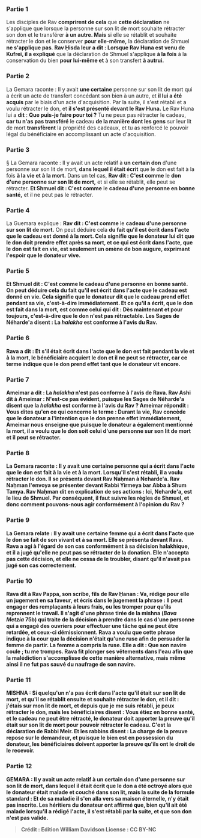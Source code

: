
### Partie 1
Les disciples de Rav <b>comprirent de cela</b> que <b>cette déclaration</b> ne s'applique que lorsque la personne sur son lit de mort souhaite rétracter son don et le transférer <b>à un autre. Mais</b> si elle se rétablit et souhaite rétracter le don et le conserver <b>pour elle-même,</b> la déclaration de Shmuel <b>ne s'applique pas</b>. <b>Rav Ḥisda leur a dit : Lorsque Rav Huna est venu de Kufrei, il a expliqué</b> que la déclaration de Shmuel s'applique <b>à la fois</b> à la conservation du bien <b>pour lui-même et</b> à son transfert <b>à autrui.</b>

### Partie 2
La Gemara raconte : Il y avait <b>une certaine</b> personne sur son lit de mort qui a écrit un acte de transfert concédant son bien à un autre, et <b>il lui a été acquis</b> par le biais d'un acte d'acquisition. Par la suite, il s'est rétabli et a voulu rétracter le don, et <b>il s'est présenté devant le Rav Huna.</b> Le Rav Huna lui a <b>dit</b> : <b>Que puis-je faire pour toi ?</b> Tu ne peux pas rétracter le cadeau, <b>car tu n'as pas transféré</b> le cadeau <b>de la manière dont les gens</b> sur leur lit de mort <b>transfèrent</b> la propriété des cadeaux, et tu as renforcé le pouvoir légal du bénéficiaire en accomplissant un acte d'acquisition.

### Partie 3
§ La Gemara raconte : Il y avait un acte relatif à <b>un certain don</b> d'une personne sur son lit de mort, <b>dans lequel il était écrit</b> que le don est fait à la fois <b>à la vie et à la mort.</b> Dans un tel cas, <b>Rav dit : C'est comme</b> le <b>don d'une personne sur son lit de mort,</b> et si elle se rétablit, elle peut se rétracter. <b>Et Shmuel dit : C'est comme</b> le <b>cadeau d'une personne en bonne santé,</b> et il ne peut pas le rétracter.

### Partie 4
La Guemara explique : <b>Rav dit : C'est comme</b> le <b>cadeau d'une personne sur son lit de mort.</b> On peut déduire cela <b>du fait <b>qu'il est écrit dans</b> l'acte que le cadeau est donné <b>à la mort. </b> Cela signifie que le donateur lui <b>dit</b> que le don doit prendre effet <b>après</b> sa <b>mort, et ce qui est écrit</b> dans l'acte, que le don est fait <b>en vie,</b> est <b>seulement</b> un <b>omène de bon augure, </b> exprimant l'espoir <b>que</b> le donateur <b>vive.</b>

### Partie 5
<b>Et Shmuel dit : C'est comme</b> le <b>cadeau d'une personne en bonne santé.</b> On peut déduire cela <b>du fait <b>qu'il est écrit dans</b> l'acte que le cadeau est donné <b>en vie.</b> Cela signifie que le donateur <b>dit</b> que le cadeau prend effet <b>pendant</b> sa <b>vie,</b> c'est-à-dire immédiatement. <b>Et ce qu'il a écrit,</b> que le don est fait <b>dans la mort, est comme celui qui dit : Dès maintenant et pour toujours,</b> c'est-à-dire que le don n'est pas rétractable. Les Sages <b>de Néharde'a disent : La <i>halakha</i></b> est <b>conforme</b> à l'avis <b>du Rav.</b>

### Partie 6
<b>Rava a dit : Et s'il était écrit dans</b> l'acte que le don est fait <b>pendant la vie</b> et à la mort, le bénéficiaire <b>acquiert</b> le don et il ne peut se rétracter, car ce terme indique que le don prend effet tant que le donateur vit encore.

### Partie 7
<b>Ameimar a dit : La <i>halakha</i> n'est pas conforme</b> à l'avis <b>de Rava. Rav Ashi dit à Ameimar :</b> N'est-ce pas <b>évident, puisque</b> les Sages <b>de Néharde'a disent</b> que <b>la <i>halakha</i></b> est <b>conforme</b> à l'avis <b>du Rav ?</b> Ameimar répondit : <b>Vous dites</b> qu'en ce qui concerne le terme : <b>Durant la vie, Rav concède</b> que le donateur a l'intention que le don prenne effet immédiatement, Ameimar <b>nous enseigne</b> que puisque le donateur a également mentionné la mort, il a voulu que le don soit celui d'une personne sur son lit de mort et il peut se rétracter.

### Partie 8
La Gemara raconte : Il y avait <b>une certaine</b> personne qui a écrit dans l'acte que le don est fait à la vie et à la mort. Lorsqu'il s'est rétabli, il a voulu rétracter le don. Il <b>se présenta devant Rav Naḥman à Neharde'a.</b> Rav Naḥman <b>l'envoya</b> se présenter <b>devant Rabbi Yirmeya bar Abba à Shum Tamya.</b> Rav Naḥman <b>dit</b> en explication de ses actions : <b>Ici,</b> Neharde'a, <b>est le lieu de Shmuel.</b> Par conséquent, il faut suivre les règles de Shmuel, et donc <b>comment pouvons-nous agir conformément</b> à l'opinion <b>du Rav ?</b>

### Partie 9
La Gemara relate : Il y avait <b>une certaine</b> femme qui a écrit dans l'acte que le don se fait de son vivant et à sa mort. Elle <b>se présenta devant Rava. Rava a agi à l'égard de son</b> cas <b>conformément à sa décision halakhique</b>, et il a jugé qu'elle ne peut pas se rétracter de la donation. Elle n'accepta pas cette décision, et <b>elle</b> ne cessa de le <b>troubler,</b> disant qu'il n'avait pas jugé son cas correctement.

### Partie 10
Rava <b>dit à Rav Pappa, son scribe, fils de Rav Ḥanan : Va, rédige pour elle</b> un jugement en sa faveur, <b>et écris dans</b> le jugement la phrase : Il peut <b>engager</b> des remplaçants <b>à leurs</b> frais, <b>ou les tromper</b> pour qu'ils reprennent le travail. Il s'agit d'une phrase tirée de la mishna (<i>Bava Metzia</i> 75b) qui traite de la décision à prendre dans le cas d'une personne qui a engagé des ouvriers pour effectuer une tâche qui ne peut être retardée, et ceux-ci démissionnent. Rava a voulu que cette phrase indique à la cour que la décision n'était qu'une ruse afin de persuader la femme de partir. La femme a compris la ruse. <b>Elle a dit : Que son navire coule ; tu me trompes. Rava fit plonger ses vêtements dans l'eau</b> afin que la malédiction s'accomplisse de cette manière alternative, <b>mais même ainsi il ne fut pas sauvé du</b> <b>naufrage</b> de son navire.

### Partie 11
<strong>MISHNA :</strong> Si quelqu'un <b>n'a pas écrit dans</b> l'acte qu'il était <b>sur son lit de mort,</b> et qu'il se rétablit ensuite et souhaite rétracter le don, et <b>il dit : j'étais sur mon lit de mort,</b> et depuis que je me suis rétabli, je peux rétracter le don, <b>mais</b> les bénéficiaires <b>disent : Vous étiez en bonne santé,</b> et le cadeau ne peut être rétracté, le donateur <b>doit apporter la preuve qu'il était sur son lit de mort</b> pour pouvoir rétracter le cadeau. C'est la déclaration de Rabbi Meir. Et les rabbins disent : La charge de la preuve repose sur le demandeur,</b> et puisque le bien est en possession du donateur, les bénéficiaires doivent apporter la preuve qu'ils ont le droit de le recevoir.

### Partie 12
<strong>GEMARA :</strong> Il y avait un acte relatif à <b>un certain don</b> d'une personne sur son lit de mort, <b>dans lequel il était écrit</b> que le don a été octroyé <b>alors que le donateur <b>était malade et couché dans son lit, mais</b> la suite de la formule standard : <b>Et de sa maladie il s'en alla vers sa</b> <b>maison éternelle, n'y était pas inscrite.</b> Les héritiers du donateur ont affirmé que, bien qu'il ait été malade lorsqu'il a rédigé l'acte, il s'est rétabli par la suite, et que son don n'est pas valide.

>Crédit : Edition William Davidson
>License : CC BY-NC